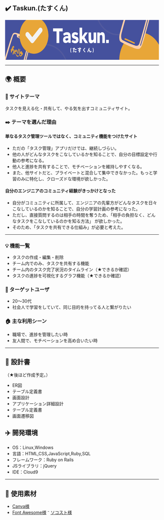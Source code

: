 ## :heavy_check_mark: Taskun.(たすくん)
<div align="center">
    <img width="640" height="130" src="app\assets\images\Taskun.png">
</div>

---

## :earth_africa: 概要
### :memo: サイトテーマ
タスクを見える化・共有して、やる気を出すコミュニティサイト。

### :black_nib: テーマを選んだ理由

#### 単なるタスク管理ツールではなく、コミュニティ機能をつけたサイト
- ただの「タスク管理」アプリだけでは、継続しづらい。
- 他の人がどんなタスクをこなしているかを知ることで、自分の目標設定や行動の参考になる。
- 他人と進捗を共有することで、モチベーションを維持しやすくなる。
- また、他サイトだと、プライベートと混合して集中できなかった。もっと学習のみに特化し、クローズドな環境が欲しかった。

#### 自分のエンジニアのコミュニティ経験がきっかけとなった
- 自分がコミュニティに所属して、エンジニアの先輩方がどんなタスクを日々こなしているのかを知ることで、自分の学習計画の参考になった。
- ただし、直接質問するのは相手の時間を奪うため、「相手の負担なく、どんなタスクをこなしているのかを知る方法」 が欲しかった。
- そのため、「タスクを共有できる仕組み」が必要と考えた。

---

### :bulb: 機能一覧
- タスクの作成・編集・削除
- チーム内でのみ、タスクを共有する機能
- チーム内のタスク完了状況のタイムライン（★できるか確認）
- タスクの進捗を可視化するグラフ機能（★できるか確認）

### :frowning_person: ターゲットユーザ
- 20～30代
- 社会人で学習をしていて、同じ目的を持ってる人と繋がりたい

### :house: 主な利用シーン
- 職場で、進捗を管理したい時
- 友人間で、モチベーションを高め合いたい時

---

## :compass: 設計書
（★後ほど作成予定。）

- ER図
- テーブル定義書
- 画面設計
- アプリケーション詳細設計
- テーブル定義書
- 画面遷移図

## :airplane: 開発環境
- OS：Linux,Windows
- 言語：HTML,CSS,JavaScript,Ruby,SQL
- フレームワーク：Ruby on Rails
- JSライブラリ：jQuery
- IDE：Cloud9

---

## :ribbon: 使用素材
- [Canva様](https://www.canva.com/ja_jp/help/using-canva-to-create-products-for-sale/#commercial-use)
- [Font Awesome様](https://fontawesome.com/)
⁻ [ソコスト様](https://soco-st.com/)
<!-- - 外部サービスの画像素材・音声素材を使用した場合は、必ずサービス名とURLを明記してください。 -->
<!-- - アプリケーションの実装に使用したgem/bootstrapのリファレンスなどの記載は不要です。 -->
<!-- - 使用しない場合は、使用素材の項目をREADMEから削除してください。 -->
<!-- - 架空の団体・題材を前提にポートフォリオを制作する場合、下記のテンプレートを当項目内に記載しましょう。 -->
<!-- 【テンプレート】 -->
<!-- 著作権を考慮し、架空のデータを扱う予定です。 -->
<!-- なお今後、実在するデータを利用する際には、事前に著作権保持者と契約を結んだ上で利用します。 -->
